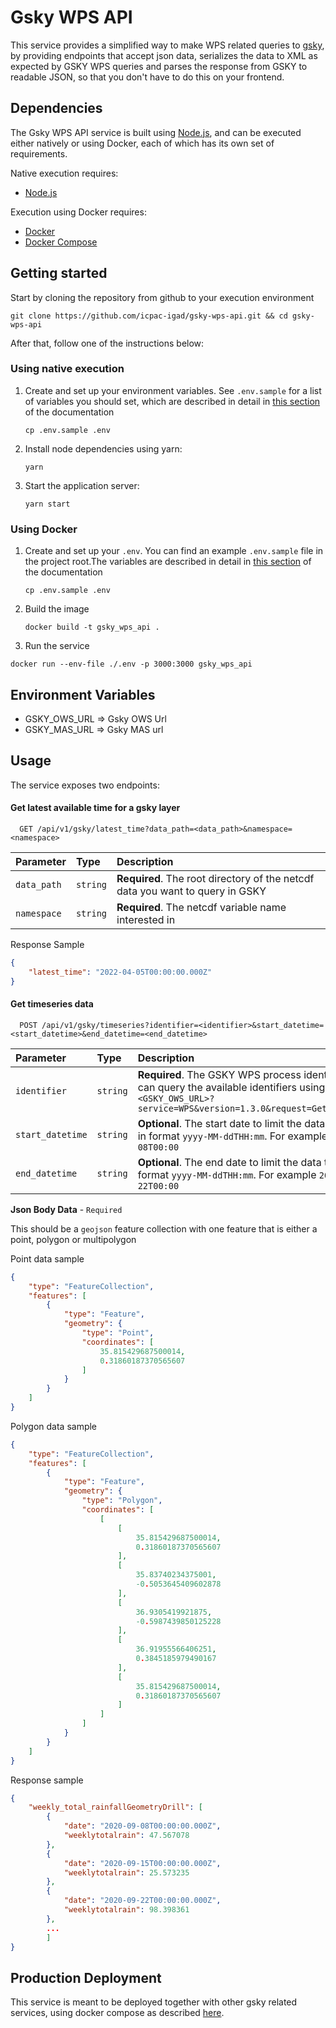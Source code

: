 
# Gsky WPS API

This service provides a simplified way to make WPS related queries to [gsky](https://github.com/nci/gsky), 
by providing endpoints that accept json data, serializes the data to XML as expected by GSKY WPS queries and parses the response from GSKY to readable JSON, so that you don't have to do this on your frontend.

## Dependencies

The Gsky WPS API service is built using [Node.js](https://nodejs.org/en/), and can be executed either natively or using Docker, each of which has its own set of requirements.

Native execution requires:
- [Node.js](https://nodejs.org/en/)

Execution using Docker requires:
- [Docker](https://www.docker.com/)
- [Docker Compose](https://docs.docker.com/compose/)

## Getting started

Start by cloning the repository from github to your execution environment

```
git clone https://github.com/icpac-igad/gsky-wps-api.git && cd gsky-wps-api
```

After that, follow one of the instructions below:


### Using native execution

1. Create and set up your environment variables. See `.env.sample` for a list of variables you should set, which are described in detail in [this section](#environment-variables) of the documentation

    ```
    cp .env.sample .env
    ```

2. Install node dependencies using yarn:
    ```
    yarn
    ```

3. Start the application server:
    ```
    yarn start
    ```
### Using Docker

1. Create and set up your `.env`. You can find an example `.env.sample` file in the project root.The variables are described in detail in [this section](#environment-variables) of the documentation

    `cp .env.sample .env`

2. Build the image

    `docker build -t gsky_wps_api .`

3. Run the service

`docker run --env-file ./.env -p 3000:3000 gsky_wps_api`


## Environment Variables
- GSKY_OWS_URL => Gsky OWS Url
- GSKY_MAS_URL => Gsky MAS url

## Usage

The service exposes two endpoints:

#### Get latest available time for a gsky layer

```http
  GET /api/v1/gsky/latest_time?data_path=<data_path>&namespace=<namespace>
```

| Parameter | Type     | Description                |
| :-------- | :------- | :------------------------- |
| `data_path` | `string` | **Required**. The root directory of the netcdf data you want to query in GSKY |
| `namespace` | `string` | **Required**. The netcdf variable name interested in |

Response Sample

```json
{
    "latest_time": "2022-04-05T00:00:00.000Z"
}

```

#### Get timeseries data

```http
  POST /api/v1/gsky/timeseries?identifier=<identifier>&start_datetime=<start_datetime>&end_datetime=<end_datetime>
```

| Parameter | Type     | Description                       |
| :-------- | :------- | :-------------------------------- |
| `identifier`      | `string` | **Required**. The GSKY WPS process identifier. You can query the available identifiers using `<GSKY_OWS_URL>?service=WPS&version=1.3.0&request=GetCapabilities` |
| `start_datetime` | `string` | **Optional**. The start date to limit the data to. Must be in format `yyyy-MM-ddTHH:mm`. For example `2020-09-08T00:00`|
| `end_datetime` | `string` | **Optional**. The end date to limit the data to. Must be in format `yyyy-MM-ddTHH:mm`. For example `2022-02-22T00:00` |

**Json Body Data** -  `Required`

This should be a `geojson` feature collection with one feature that is either a point, polygon or multipolygon

Point data sample
```json
{
    "type": "FeatureCollection",
    "features": [
        {
            "type": "Feature",
            "geometry": {
                "type": "Point",
                "coordinates": [
                    35.815429687500014,
                    0.31860187370565607
                ]
            }
        }
    ]
}
```

Polygon data sample
```json
{
    "type": "FeatureCollection",
    "features": [
        {
            "type": "Feature",
            "geometry": {
                "type": "Polygon",
                "coordinates": [
                    [
                        [
                            35.815429687500014,
                            0.31860187370565607
                        ],
                        [
                            35.83740234375001,
                            -0.5053645409602878
                        ],
                        [
                            36.9305419921875,
                            -0.5987439850125228
                        ],
                        [
                            36.91955566406251,
                            0.3845185979490167
                        ],
                        [
                            35.815429687500014,
                            0.31860187370565607
                        ]
                    ]
                ]
            }
        }
    ]
}
```

Response sample

```json
{
    "weekly_total_rainfallGeometryDrill": [
        {
            "date": "2020-09-08T00:00:00.000Z",
            "weeklytotalrain": 47.567078
        },
        {
            "date": "2020-09-15T00:00:00.000Z",
            "weeklytotalrain": 25.573235
        },
        {
            "date": "2020-09-22T00:00:00.000Z",
            "weeklytotalrain": 98.398361
        },
        ...
        ]
}      
```




## Production Deployment 
This service is meant to be deployed together with other gsky related services, using docker compose as 
described [here](https://github.com/icpac-igad/eahw-gsky).

    